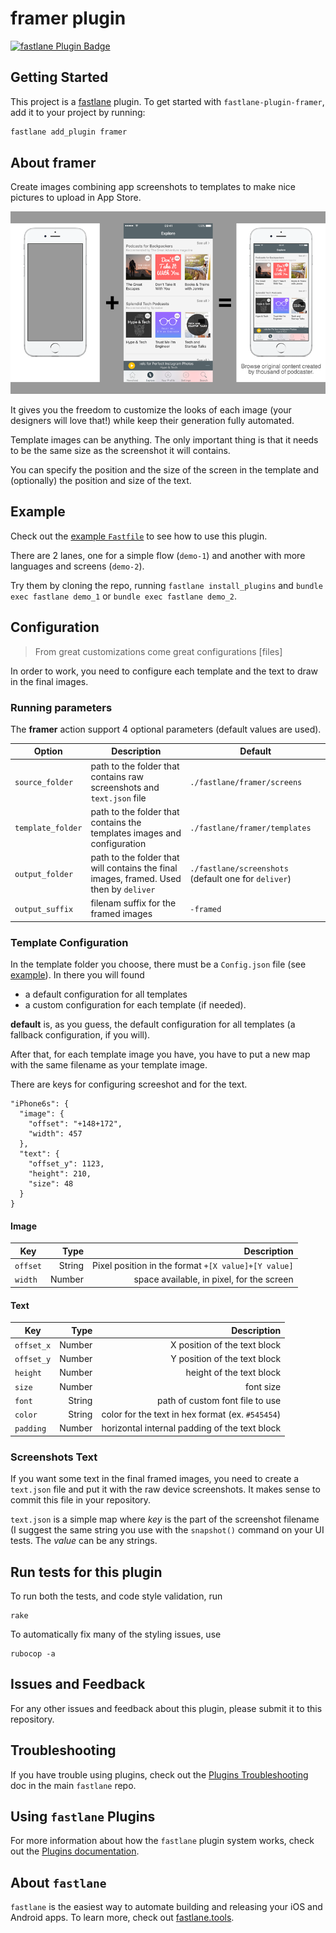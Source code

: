 # framer plugin

[![fastlane Plugin Badge](https://rawcdn.githack.com/fastlane/fastlane/master/fastlane/assets/plugin-badge.svg)](https://rubygems.org/gems/fastlane-plugin-framer)

## Getting Started

This project is a [fastlane](https://github.com/fastlane/fastlane) plugin. To get started with `fastlane-plugin-framer`, add it to your project by running:

```bash
fastlane add_plugin framer
```

## About framer

Create images combining app screenshots to templates to make nice pictures to upload in App Store.

![Flow](assets/example-flow.png)

It gives you the freedom to customize the looks of each image (your designers will love that!) while keep their generation fully automated.

Template images can be anything. The only important thing is that it needs to be the same size as the screenshot it will contains.

You can specify the position and the size of the screen in the template and (optionally) the position and size of the text.

## Example

Check out the [example `Fastfile`](fastlane/Fastfile) to see how to use this plugin. 

There are 2 lanes, one for a simple flow (`demo-1`) and another with more languages and screens (`demo-2`).

Try them by cloning the repo, running `fastlane install_plugins` and `bundle exec fastlane demo_1` or `bundle exec fastlane demo_2`. 

## Configuration

> From great customizations come great configurations [files]

In order to work, you need to configure each template and the text to draw in the final images.

### Running parameters

The **framer** action support 4 optional parameters (default values are used).

| Option            | Description     | Default        |
| ----------------- | -------- | ------------ |
| `source_folder`   | path to the folder that contains raw screenshots and `text.json` file | `./fastlane/framer/screens` | 
| `template_folder` | path to the folder that contains the templates images and configuration | `./fastlane/framer/templates` |
| `output_folder`   | path to the folder that will contains the final images, framed. Used then by `deliver` | `./fastlane/screenshots` (default one for `deliver`) |
| `output_suffix`   | filenam suffix for the framed images | `-framed` |

### Template Configuration

In the template folder you choose, there must be a `Config.json` file (see [example](fastlane/demo-1/templates/Config.json)). In there you will found

- a default configuration for all templates
- a custom configuration for each template (if needed).

**default** is, as you guess, the default configuration for all templates (a fallback configuration, if you will).

After that, for each template image you have, you have to put a new map with the same filename as your template image.

There are keys for configuring screeshot and for the text.

```
"iPhone6s": {
  "image": {
    "offset": "+148+172",
    "width": 457
  },
  "text": {
    "offset_y": 1123,
    "height": 210,
    "size": 48
  }
}
```

#### Image

| Key            | Type     | Description        |
| -------------- | --------:| ------------:|
| `offset`       | String   | Pixel position in the format `+[X value]+[Y value]` |
| `width`        | Number 	  | space available, in pixel, for the screen |

#### Text

| Key            | Type     | Description        |
| -------------- | --------:| ------------:|
| `offset_x`     | Number   | X position of the text block |
| `offset_y`     | Number   | Y position of the text block|
| `height`       | Number   | height of the text block |
| `size`         | Number   | font size |
| `font`         | String   | path of custom font file to use |
| `color`        | String   | color for the text in hex format (ex. `#545454`) |
| `padding`      | Number   | horizontal internal padding of the text block |

### Screenshots Text

If you want some text in the final framed images, you need to create a `text.json` file and put it with the raw device screenshots. It makes sense to commit this file in your repository.

`text.json` is a simple map where *key* is the part of the screenshot filename (I suggest the same string you use with the `snapshot()` command on your UI tests.
The *value* can be any strings.

## Run tests for this plugin

To run both the tests, and code style validation, run
```
rake
```

To automatically fix many of the styling issues, use 
```
rubocop -a
```

## Issues and Feedback

For any other issues and feedback about this plugin, please submit it to this repository.

## Troubleshooting

If you have trouble using plugins, check out the [Plugins Troubleshooting](https://github.com/fastlane/fastlane/blob/master/fastlane/docs/PluginsTroubleshooting.md) doc in the main `fastlane` repo.

## Using `fastlane` Plugins

For more information about how the `fastlane` plugin system works, check out the [Plugins documentation](https://github.com/fastlane/fastlane/blob/master/fastlane/docs/Plugins.md).

## About `fastlane`

`fastlane` is the easiest way to automate building and releasing your iOS and Android apps. To learn more, check out [fastlane.tools](https://fastlane.tools).
